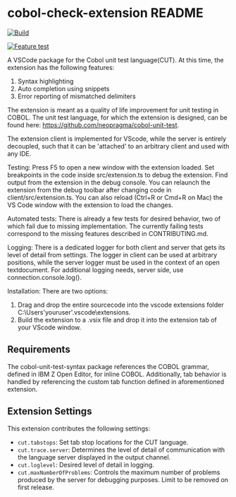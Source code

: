 # cobol-check-extension README
[![Build](https://github.com/Bankdata/cobol-unit-test-language-extension/actions/workflows/build.yml/badge.svg)](https://github.com/Bankdata/cobol-unit-test-language-extension/actions/workflows/build.yml)

[![Feature test](https://github.com/Bankdata/cobol-unit-test-language-extension/actions/workflows/features.yml/badge.svg)](https://github.com/Bankdata/cobol-unit-test-language-extension/actions/workflows/features.yml)

A VSCode package for the Cobol unit test language(CUT). At this time, the extension has the following features:
1. Syntax highlighting
2. Auto completion using snippets
3. Error reporting of mismatched delimiters

The extension is meant as a quality of life improvement for unit testing in COBOL. The unit test language, for which the extension is designed, can be found here:
https://github.com/neopragma/cobol-unit-test.

The extension client is implemented for VScode, while the server is entirely decoupled, such that it can be 'attached' to an arbitrary client and used with any IDE.

Testing:
Press F5 to open a new window with the extension loaded.
Set breakpoints in the code inside src/extension.ts to debug the extension.
Find output from the extension in the debug console.
You can relaunch the extension from the debug toolbar after changing code in client/src/extension.ts.
You can also reload (Ctrl+R or Cmd+R on Mac) the VS Code window with the extension to load the changes.

Automated tests:
There is already a few tests for desired behavior, two of which fail due to missing implementation. The currently failing tests correspond to the missing
features described in CONTRIBUTING.md. 

Logging:
There is a dedicated logger for both client and server that gets its level of detail from settings. The logger in client can be used at arbitrary positions, while
the server logger must be used in the context of an open textdocument. For additional logging needs, server side, use connection.console.log().

Installation:
There are two options:
1. Drag and drop the entire sourcecode into the vscode extensions folder C:\Users\'youruser'\.vscode\extensions.
2. Build the extension to a .vsix file and drop it into the extension tab of your VScode window.

## Requirements

The cobol-unit-test-syntax package references the COBOL grammar, defined in IBM Z Open Editor, for inline COBOL.
Additionally, tab behavior is handled by referencing the custom tab function defined in aforementioned extension.

## Extension Settings

This extension contributes the following settings:

* `cut.tabstops`: Set tab stop locations for the CUT language.
* `cut.trace.server`: Determines the level of detail of communication with the language server displayed in the output channel.
* `cut.loglevel`: Desired level of detail in logging.
* `cut.maxNumberOfProblems`: Controls the maximum number of problems produced by the server for debugging purposes. Limit to be removed on first release.
